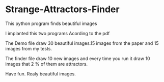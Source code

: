 # Strange-Attractors-Finder
This python program finds beautiful images

I implanted this two programs Acording to the pdf

The Demo file draw 30 beautiful images.15 images from the paper 
and 15 images from my tests.

The finder file draw 10 new images and every time you run it
draw 10 images that 2 % of them are attractors.

Have fun.
Realy beautiful images.
